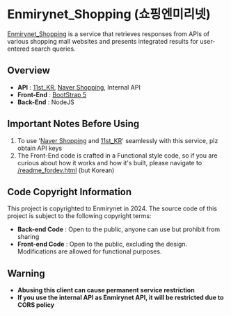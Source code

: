 # Enmirynet_Shopping (쇼핑엔미리넷)

[Enmirynet_Shopping](https://shopping.ournicerver.com/) is a service that retrieves responses from APIs of various shopping mall websites and presents integrated results for user-entered search queries.

## Overview

- **API** : [11st_KR](https://11st.co.kr/main), [Naver Shopping](https://shopping.naver.com/home), Internal API
- **Front-End** : [BootStrap 5](https://github.com/twbs/bootstrap)
- **Back-End** : NodeJS

## Important Notes Before Using

1. To use '[Naver Shopping](https://shopping.naver.com/home) and [11st_KR](https://11st.co.kr/main)' seamlessly with this service, plz obtain API keys
2. The Front-End code is crafted in a Functional style code, so if you are curious about how it works and how it's built, please navigate to [/readme_fordev.html](https://shopping.ournicerver.com/readme_fordev.html) (but Korean)

## Code Copyright Information

This project is copyrighted to Enmirynet in 2024. The source code of this project is subject to the following copyright terms:

- **Back-end Code** : Open to the public, anyone can use but prohibit from sharing
- **Front-end Code** : Open to the public, excluding the design. Modifications are allowed for functional purposes.

## Warning

- **Abusing this client can cause permanent service restriction**
- **If you use the internal API as Enmirynet API, it will be restricted due to CORS policy**